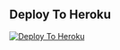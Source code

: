 ## Deploy To Heroku

[![Deploy To Heroku](https://www.herokucdn.com/deploy/button.svg)](https://heroku.com/deploy?template=https://github.com/Devdeewana/musicbot__txt)
